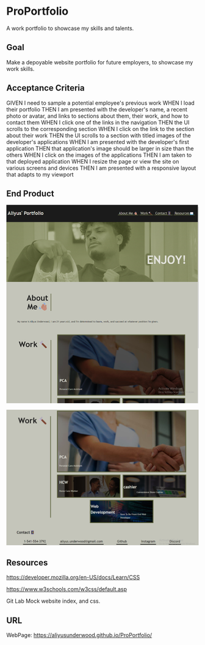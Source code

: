 # ProPortfolio
A work portfolio to showcase my skills and talents.

## Goal
Make a depoyable website portfolio for future employers, to showcase my work skills.

## Acceptance Criteria
GIVEN I need to sample a potential employee's previous work
WHEN I load their portfolio
THEN I am presented with the developer's name, a recent photo or avatar, and links to sections about them, their work, and how to contact them
WHEN I click one of the links in the navigation
THEN the UI scrolls to the corresponding section
WHEN I click on the link to the section about their work
THEN the UI scrolls to a section with titled images of the developer's applications
WHEN I am presented with the developer's first application
THEN that application's image should be larger in size than the others
WHEN I click on the images of the applications
THEN I am taken to that deployed application
WHEN I resize the page or view the site on various screens and devices
THEN I am presented with a responsive layout that adapts to my viewport


## End Product

![Pt 1](/assets/images/Screenshot%202024-02-15%20203604.png)

![Pt 2](/assets/images/Screenshot%202024-02-15%20203620.png)

## Resources
https://developer.mozilla.org/en-US/docs/Learn/CSS

https://www.w3schools.com/w3css/default.asp

Git Lab Mock website index, and css.

## URL

WebPage: https://aliyusunderwood.github.io/ProPortfolio/